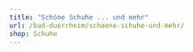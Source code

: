 ```yaml
---
title: "Schöne Schuhe ... und mehr"
url: /bad-duerrheim/schoene-schuhe-und-mehr/
shop: Schuhe
---
```

